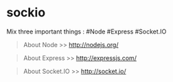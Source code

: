 # sockio
Mix three important things : #Node #Express #Socket.IO

> About Node >> http://nodejs.org/

> About Express >> http://expressjs.com/

> About Socket.IO >> http://socket.io/
